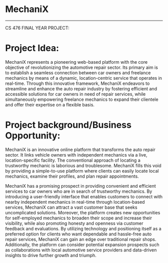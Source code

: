 # MechaniX

_______________________________________________________________________


CS 476 FINAL YEAR PROJECT:

# Project Idea:

MechaniX represents a pioneering web-based platform with the core objective of revolutionizing the automotive repair sector. Its primary aim is to establish a seamless connection between car owners and freelance mechanics by means of a dynamic, location-centric service that operates in real-time. Through this innovative framework, MechaniX endeavors to streamline and enhance the auto repair industry by fostering efficient and accessible solutions for car owners in need of repair services, while simultaneously empowering freelance mechanics to expand their clientele and offer their expertise on a flexible basis.


# Project background/Business Opportunity:

MechaniX is an innovative online platform that transforms the auto repair sector. It links vehicle owners with independent mechanics via a live, location-specific facility. The conventional approach of locating a trustworthy mechanic is laborious and troublesome. MechaniX fills this void by providing a simple-to-use platform where clients can easily locate local mechanics, examine their profiles, and plan repair appointments.

MechaniX has a promising prospect in providing convenient and efficient services to car owners who are in search of trustworthy mechanics. By introducing a user-friendly interface that enables customers to connect with nearby independent mechanics in real-time through location-based services, MechaniX can attract a vast customer base that seeks uncomplicated solutions. Moreover, the platform creates new opportunities for self-employed mechanics to broaden their scope and increase their visibility, while also promoting honesty and openness via customer feedback and evaluations. By utilizing technology and positioning itself as a preferred option for clients who want dependable and hassle-free auto repair services, MechaniX can gain an edge over traditional repair shops. Additionally, the platform can consider potential expansion prospects such as collaborations with local automotive service providers and data-driven insights to drive further growth and triumph.


